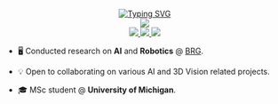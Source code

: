 <p align="center">
<a href="https://git.io/typing-svg"><img src="https://readme-typing-svg.demolab.com?font=Anton&duration=2000&pause=1000&color=D4D32CFD&center=true&multiline=true&width=435&height=85&lines=Leo+Bringer;Research+Assistant+%7C+MSc+Student;AI+%7C+Computer+VIsion+%7C+Robotics" alt="Typing SVG" />
</a>
<br/>

<a href="https://github.com/leob03/github-readme-stats">
    <img src="https://github-readme-stats-eight-wine-13.vercel.app/api?username=leob03&show_icons=true&rank_icon=github&hide_title=true&theme=radical&card_width=460">
</a>

<br/>
<a href="https://leobringer.com/">
    <img src="https://img.shields.io/badge/Website-leob03-green?style=flat-square">
</a>

<a href="https://www.linkedin.com/in/leo-bringer/">
    <img src="https://img.shields.io/badge/-Linkedin-blue?style=flat-square&logo=linkedin">
</a>
<a href="mailto:lbringer@umich.edu">
    <img src="https://img.shields.io/badge/-Email-red?style=flat-square&logo=gmail&logoColor=white">
</a>
</p>

* :desktop_computer: Conducted research on **AI** and **Robotics** @ [BRG](https://brg.engin.umich.edu/).

* :bulb: Open to collaborating on various AI and 3D Vision related projects. 

* :mortar_board: MSc student @ **University of Michigan**.
